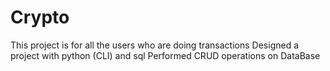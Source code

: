 # Crypto
This project is for all the users who are doing transactions 
Designed a project with python (CLI) and sql
 Performed CRUD operations on DataBase

